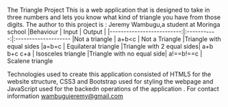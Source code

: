 The Triangle Project
This is a web application that is designed to take in three numbers and lets you know what kind of triangle you have from those digits.
The author to this project is : Jeremy Wambugu,a student at Moringa school
|Behaviour                  | Input       | Output              |
|--------------------------:|:-----------:|:--------------------
|Not a triangle             | a+b<c       | Not a Triangle
|Triangle with equal sides  |a=b=c        | Equilateral triangle
|Triangle with 2 equal sides| a+b b+c c+a | Isosceles triangle
|Triangle with no equal side| a!==b!==c   | Scalene triangle

Technologies used to create this application consisted of HTML5 for the website structure, CSS3 and Bootstrap used for styling the webpage and JavaScript used for the backedn operations of the application .
For contact information wambugujeremy@gmail.com
